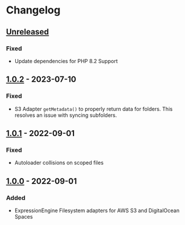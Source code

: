 # Changelog

## [Unreleased]

### Fixed

- Update dependencies for PHP 8.2 Support

## [1.0.2] - 2023-07-10

### Fixed

- S3 Adapter `getMetadata()` to properly return data for folders.  This resolves an issue with syncing subfolders.

## [1.0.1] - 2022-09-01

### Fixed

- Autoloader collisions on scoped files

## [1.0.0] - 2022-09-01

### Added

- ExpressionEngine Filesystem adapters for AWS S3 and DigitalOcean Spaces


[Unreleased]: https://github.com/packettide/ee-cloud-files/compare/1.0.2...HEAD

[1.0.2]: https://github.com/packettide/ee-cloud-files/compare/1.0.1...1.0.2

[1.0.1]: https://github.com/packettide/ee-cloud-files/compare/1.0.0...1.0.1

[1.0.0]: https://github.com/packettide/ee-cloud-files/releases/tag/1.0.0

